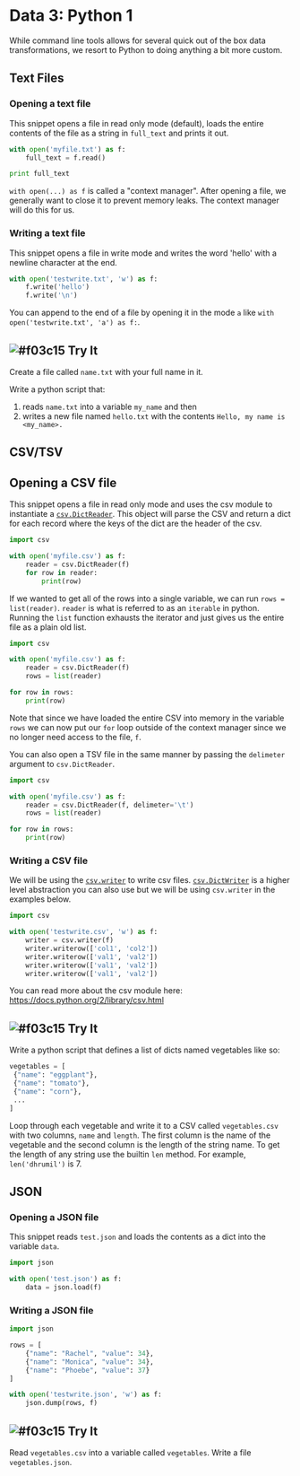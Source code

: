 # Data 3: Python 1

While command line tools allows for several quick out of the box data transformations, we resort to Python to doing anything a bit more custom.

## Text Files

### Opening a text file

This snippet opens a file in read only mode (default), loads the entire contents of the file as a string in `full_text` and prints it out.

```python
with open('myfile.txt') as f:
    full_text = f.read()

print full_text
```

`with open(...) as f` is called a "context manager". After opening a file, we generally want to close it to prevent memory leaks. The context manager will do this for us.

### Writing a text file

This snippet opens a file in write mode and writes the word 'hello' with a newline character at the end.

```python
with open('testwrite.txt', 'w') as f:
    f.write('hello')
    f.write('\n')
```

You can append to the end of a file by opening it in the mode `a` like `with open('testwrite.txt', 'a') as f:`.

## ![#f03c15](https://placehold.it/15/f03c15/000000?text=+) Try It

Create a file called `name.txt` with your full name in it.

Write a python script that:

1. reads `name.txt` into a variable `my_name` and then
2. writes a new file named `hello.txt` with the contents `Hello, my name is <my_name>.`

## CSV/TSV

## Opening a CSV file

This snippet opens a file in read only mode and uses the csv module to instantiate a [`csv.DictReader`](https://docs.python.org/2/library/csv.html#csv.DictReader). This object will parse the CSV and return a dict for each record where the keys of the dict are the header of the csv.

```python
import csv

with open('myfile.csv') as f:
    reader = csv.DictReader(f)
    for row in reader:
        print(row)
```

If we wanted to get all of the rows into a single variable, we can run `rows = list(reader)`. `reader` is what is referred to as an `iterable` in python. Running the `list` function exhausts the iterator and just gives us the entire file as a plain old list.

```python
import csv

with open('myfile.csv') as f:
    reader = csv.DictReader(f)
    rows = list(reader)

for row in rows:
    print(row)
```

Note that since we have loaded the entire CSV into memory in the variable `rows` we can now put our `for` loop outside of the context manager since we no longer need access to the file, `f`.

You can also open a TSV file in the same manner by passing the `delimeter` argument to `csv.DictReader`.

```python
import csv

with open('myfile.csv') as f:
    reader = csv.DictReader(f, delimeter='\t')
    rows = list(reader)

for row in rows:
    print(row)
```

### Writing a CSV file

We will be using the [`csv.writer`](https://docs.python.org/2/library/csv.html#csv.writer) to write csv files. [`csv.DictWriter`](https://docs.python.org/2/library/csv.html#csv.DictWriter) is a higher level abstraction you can also use but we will be using `csv.writer` in the examples below.

```python
import csv

with open('testwrite.csv', 'w') as f:
    writer = csv.writer(f)
    writer.writerow(['col1', 'col2'])
    writer.writerow(['val1', 'val2'])
    writer.writerow(['val1', 'val2'])
    writer.writerow(['val1', 'val2'])
```

You can read more about the csv module here: https://docs.python.org/2/library/csv.html

## ![#f03c15](https://placehold.it/15/f03c15/000000?text=+) Try It

Write a python script that defines a list of dicts named vegetables like so:

```python
vegetables = [
 {"name": "eggplant"},
 {"name": "tomato"},
 {"name": "corn"},
 ...
]
```

Loop through each vegetable and write it to a CSV called `vegetables.csv` with two columns, `name` and `length`. The first column is the name of the vegetable and the second column is the length of the string name. To get the length of any string use the builtin `len` method. For example, `len('dhrumil')` is 7.

## JSON

### Opening a JSON file

This snippet reads `test.json` and loads the contents as a dict into the variable `data`.

```python
import json

with open('test.json') as f:
    data = json.load(f)
```

### Writing a JSON file

```python
import json

rows = [
    {"name": "Rachel", "value": 34},
    {"name": "Monica", "value": 34},
    {"name": "Phoebe", "value": 37}
]

with open('testwrite.json', 'w') as f:
    json.dump(rows, f)
```

## ![#f03c15](https://placehold.it/15/f03c15/000000?text=+) Try It

Read `vegetables.csv` into a variable called `vegetables`. Write a file `vegetables.json`.
